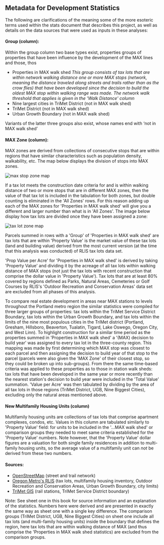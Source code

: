 ## Metadata for Development Statistics
The following are clarifications of the meaning some of the more esoteric terms used within the stats document that describes this project, as well as details on the data sources that were used as inputs in these analyses:

#### Group (column):
Within the group column two base types exist, properties groups of properties that have been influence by the development of the MAX lines and those, thos
* Properties in MAX walk shed
*This group consists of tax lots that are within network walking distance one or more MAX stops (network, meaning the distance traveled along streets and trails rather than as the crow flies) that have been developed since the decision to build the oldest MAX stop within walking range was made.  The network walk threshold that applies is given in the 'Walk Distance' column*
* Nine largest cities in TriMet District (not in MAX walk shed)
* TriMet District (not in MAX walk shed)
* Urban Growth Boundary (not in MAX walk shed)

Variants of the latter three groups also exist, whose names end with ‘not in MAX walk shed’


#### MAX Zone (column):
MAX zones are derived from collections of consecutive stops that are within regions that have similar characteristics such as population density, walkability, etc.  The map below displays the division of stops into MAX zones.

![max stop zone map](https://raw.githubusercontent.com/grant-humphries/dev-near-light-rail/master/static_maps/max_zones_by_stop.png)

If a tax lot meets the construction date criteria for and is within walking distance of two or more stops that are in different MAX zones, then the value of that tax lot is included in the tabulation for both zones, but double counting is eliminated in the 'All Zones' rows.  For this reason adding up each of the MAX zones for 'Properties in MAX walk shed' will give you a different and larger number than what is in 'All Zones'.  The image below display how tax lots are divided once they have been assigned a zone:

![tax lot zone map](https://raw.githubusercontent.com/grant-humphries/dev-near-light-rail/master/static_maps/comp_zones_half_mile_tm_dist.png)


Parcels summed in rows with a 'Group' of 'Properties in MAX walk shed' are tax lots that are within 'Property Value' is the market value of these tax lots (land and building value) derived from the most current version (at the time that this analysis was conducted) of RLIS tax lots data set.

'Prop Value per Acre' for 'Properties in MAX walk shed' is derived by taking 'Property Value' and dividing it by the acreage of all tax lots within walking distance of MAX stops (not just the tax lots with recent construction that comprise the dollar value in 'Property Value').  Tax lots that are at least 80% covered by regions defined as Parks, Natural Areas, Cemeteries or Golf Courses by RLIS's 'Outdoor Recreation and Conservation Areas' data set are excluded from all phases of this analysis.

To compare real estate development in areas near MAX stations to levels throughout the Portland metro region the similar statistics were compiled for three larger groups of properties: tax lots within the TriMet Service District Boundary, tax lots within the Urban Growth Boundary, and tax lots within the limits of the nine most populous cities in the TriMet district (Portland, Gresham, Hillsboro, Beaverton, Tualatin, Tigard, Lake Oswego, Oregon City, and West Linn).  To highlight construction for a similar time period as the properties summed in 'Properties in MAX walk shed' a '(MAX) decision to build year' was assigned to every tax lot in the three-county region.  This mapping was made by first determining which MAX stop was closest to each parcel and then assigning the decision to build year of that stop to the parcel (parcels were also given the 'MAX Zone' of their closest stop, so they could be broken up into sub-groups).  From there the same time-based criteria was applied to these properties as to those in station walk sheds: tax lots that have been developed in the same year or more recently than the nearest station's decision to build year were included in the 'Total Value' summation.  'Value per Acre' was then tabulated by dividing by the area of all tax lots in those regions (TriMet District, UGB, Nine Biggest Cities), excluding only the natural areas mentioned above.

#### New Multifamily Housing Units (column)
Multifamily housing units are collections of tax lots that comprise apartment complexes, condos, etc.  Values in this column are tabulated similarly to 'Property Value' field: for units to be included in the '...MAX walk shed' or comparison groups they needed to meet same criteria established for the 'Property Value' numbers.  Note however, that the 'Property Value' dollar figures are a valuation for both single family residences in addition to multi-family housing units, so the average value of a multifamily unit can *not* be derived from these two numbers.

#### Sources:
* [OpenStreetMap](osm.org) (street and trail network)
* [Oregon Metro's RLIS](http://rlisdiscovery.oregonmetro.gov/) (tax lots, multifamily housing inventory, Outdoor Recreation and Conservation Areas, Urban Growth Boundary, city limits)
* [TriMet GIS](http://developer.trimet.org/gis/) (rail stations, TriMet Service District boundary)


Note: See sheet one in this book for source information and an explanation of the statistics.  Numbers here were derived and are presented in exactly the same way as sheet one with a single key difference.  The comparison groups (TriMet District, UGB, Nine Biggest Cities) on sheet one include all tax lots (and multi-family housing units) inside the boundary that defines the region, here tax lots that are within walking distance of MAX (and thus comprise the 'Properties in MAX walk shed statistics) are excluded from the comparison groups.